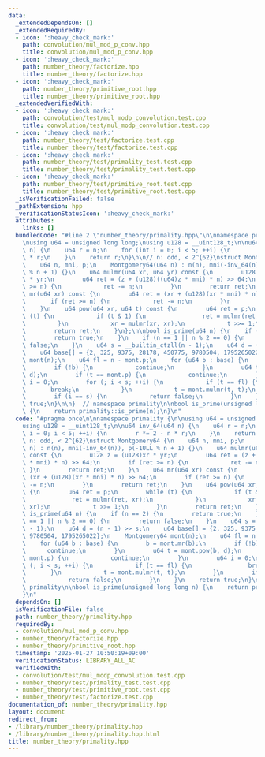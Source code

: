 ```yaml
---
data:
  _extendedDependsOn: []
  _extendedRequiredBy:
  - icon: ':heavy_check_mark:'
    path: convolution/mul_mod_p_conv.hpp
    title: convolution/mul_mod_p_conv.hpp
  - icon: ':heavy_check_mark:'
    path: number_theory/factorize.hpp
    title: number_theory/factorize.hpp
  - icon: ':heavy_check_mark:'
    path: number_theory/primitive_root.hpp
    title: number_theory/primitive_root.hpp
  _extendedVerifiedWith:
  - icon: ':heavy_check_mark:'
    path: convolution/test/mul_modp_convolution.test.cpp
    title: convolution/test/mul_modp_convolution.test.cpp
  - icon: ':heavy_check_mark:'
    path: number_theory/test/factorize.test.cpp
    title: number_theory/test/factorize.test.cpp
  - icon: ':heavy_check_mark:'
    path: number_theory/test/primality_test.test.cpp
    title: number_theory/test/primality_test.test.cpp
  - icon: ':heavy_check_mark:'
    path: number_theory/test/primitive_root.test.cpp
    title: number_theory/test/primitive_root.test.cpp
  _isVerificationFailed: false
  _pathExtension: hpp
  _verificationStatusIcon: ':heavy_check_mark:'
  attributes:
    links: []
  bundledCode: "#line 2 \"number_theory/primality.hpp\"\n\nnamespace primality {\n\
    \nusing u64 = unsigned long long;\nusing u128 = __uint128_t;\n\nu64 inv_64(u64\
    \ n) {\n    u64 r = n;\n    for (int i = 0; i < 5; ++i) {\n        r *= 2 - n\
    \ * r;\n    }\n    return r;\n}\n\n// n: odd, < 2^{62}\nstruct Montgomery64 {\n\
    \    u64 n, mni, p;\n    Montgomery64(u64 n) : n(n), mni(-inv_64(n)), p(-1ULL\
    \ % n + 1) {}\n    u64 mulmr(u64 xr, u64 yr) const {\n        u128 z = (u128)xr\
    \ * yr;\n        u64 ret = (z + (u128)((u64)z * mni) * n) >> 64;\n        if (ret\
    \ >= n) {\n            ret -= n;\n        }\n        return ret;\n    }\n    u64\
    \ mr(u64 xr) const {\n        u64 ret = (xr + (u128)(xr * mni) * n) >> 64;\n \
    \       if (ret >= n) {\n            ret -= n;\n        }\n        return ret;\n\
    \    }\n    u64 pow(u64 xr, u64 t) const {\n        u64 ret = p;\n        while\
    \ (t) {\n            if (t & 1) {\n                ret = mulmr(ret, xr);\n   \
    \         }\n            xr = mulmr(xr, xr);\n            t >>= 1;\n        }\n\
    \        return ret;\n    }\n};\n\nbool is_prime(u64 n) {\n    if (n == 2) {\n\
    \        return true;\n    }\n    if (n == 1 || n % 2 == 0) {\n        return\
    \ false;\n    }\n    u64 s = __builtin_ctzll(n - 1);\n    u64 d = (n - 1) >> s;\n\
    \    u64 base[] = {2, 325, 9375, 28178, 450775, 9780504, 1795265022};\n    Montgomery64\
    \ mont(n);\n    u64 fl = n - mont.p;\n    for (u64 b : base) {\n        b = mont.mr(b);\n\
    \        if (!b) {\n            continue;\n        }\n        u64 t = mont.pow(b,\
    \ d);\n        if (t == mont.p) {\n            continue;\n        }\n        u64\
    \ i = 0;\n        for (; i < s; ++i) {\n            if (t == fl) {\n         \
    \       break;\n            }\n            t = mont.mulmr(t, t);\n        }\n\
    \        if (i == s) {\n            return false;\n        }\n    }\n    return\
    \ true;\n}\n\n}  // namespace primality\n\nbool is_prime(unsigned long long n)\
    \ {\n    return primality::is_prime(n);\n}\n"
  code: "#pragma once\n\nnamespace primality {\n\nusing u64 = unsigned long long;\n\
    using u128 = __uint128_t;\n\nu64 inv_64(u64 n) {\n    u64 r = n;\n    for (int\
    \ i = 0; i < 5; ++i) {\n        r *= 2 - n * r;\n    }\n    return r;\n}\n\n//\
    \ n: odd, < 2^{62}\nstruct Montgomery64 {\n    u64 n, mni, p;\n    Montgomery64(u64\
    \ n) : n(n), mni(-inv_64(n)), p(-1ULL % n + 1) {}\n    u64 mulmr(u64 xr, u64 yr)\
    \ const {\n        u128 z = (u128)xr * yr;\n        u64 ret = (z + (u128)((u64)z\
    \ * mni) * n) >> 64;\n        if (ret >= n) {\n            ret -= n;\n       \
    \ }\n        return ret;\n    }\n    u64 mr(u64 xr) const {\n        u64 ret =\
    \ (xr + (u128)(xr * mni) * n) >> 64;\n        if (ret >= n) {\n            ret\
    \ -= n;\n        }\n        return ret;\n    }\n    u64 pow(u64 xr, u64 t) const\
    \ {\n        u64 ret = p;\n        while (t) {\n            if (t & 1) {\n   \
    \             ret = mulmr(ret, xr);\n            }\n            xr = mulmr(xr,\
    \ xr);\n            t >>= 1;\n        }\n        return ret;\n    }\n};\n\nbool\
    \ is_prime(u64 n) {\n    if (n == 2) {\n        return true;\n    }\n    if (n\
    \ == 1 || n % 2 == 0) {\n        return false;\n    }\n    u64 s = __builtin_ctzll(n\
    \ - 1);\n    u64 d = (n - 1) >> s;\n    u64 base[] = {2, 325, 9375, 28178, 450775,\
    \ 9780504, 1795265022};\n    Montgomery64 mont(n);\n    u64 fl = n - mont.p;\n\
    \    for (u64 b : base) {\n        b = mont.mr(b);\n        if (!b) {\n      \
    \      continue;\n        }\n        u64 t = mont.pow(b, d);\n        if (t ==\
    \ mont.p) {\n            continue;\n        }\n        u64 i = 0;\n        for\
    \ (; i < s; ++i) {\n            if (t == fl) {\n                break;\n     \
    \       }\n            t = mont.mulmr(t, t);\n        }\n        if (i == s) {\n\
    \            return false;\n        }\n    }\n    return true;\n}\n\n}  // namespace\
    \ primality\n\nbool is_prime(unsigned long long n) {\n    return primality::is_prime(n);\n\
    }\n"
  dependsOn: []
  isVerificationFile: false
  path: number_theory/primality.hpp
  requiredBy:
  - convolution/mul_mod_p_conv.hpp
  - number_theory/factorize.hpp
  - number_theory/primitive_root.hpp
  timestamp: '2025-01-27 10:50:19+09:00'
  verificationStatus: LIBRARY_ALL_AC
  verifiedWith:
  - convolution/test/mul_modp_convolution.test.cpp
  - number_theory/test/primality_test.test.cpp
  - number_theory/test/primitive_root.test.cpp
  - number_theory/test/factorize.test.cpp
documentation_of: number_theory/primality.hpp
layout: document
redirect_from:
- /library/number_theory/primality.hpp
- /library/number_theory/primality.hpp.html
title: number_theory/primality.hpp
---
```

